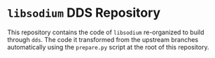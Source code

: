 # `libsodium` DDS Repository

This repository contains the code of `libsodium` re-organized to build through
`dds`. The code it transformed from the upstream branches automatically using
the `prepare.py` script at the root of this repository.
